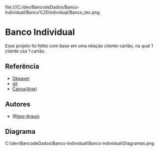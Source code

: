 file:///C:/dev/BancodeDados/Banco-Individual/Banco%20individual/Banco_tec.png



# Banco Individual

Esse projeto foi fetito com base em uma relação cliente-cartão, na qual 1 cliente usa 1 cartão.


## Referência

 - [Dbeaver](https://dbeaver.io/download/)
 - [git](https://git-scm.com/downloads)
 - [Canva(Arte)](https://www.canva.com)


## Autores

- [@Igor-Araujo](https://github.com/Igor-Arauj0)


## Diagrama

C:\dev\BancodeDados\Banco-Individual\Banco individual\Diagramas.png
